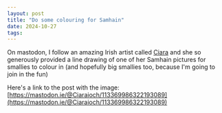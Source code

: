 ```yaml
---
layout: post
title: "Do some colouring for Samhain"
date: 2024-10-27
tags: 
---
```


On mastodon, I follow an amazing Irish artist called [Ciara](https://mastodon.ie/@Ciaraioch) and she so generously provided a line drawing of one of her Samhain pictures for smallies to colour in (and hopefully big smallies too, because I'm going to join in the fun) 

Here's a link to the post with the image:  
[https://mastodon.ie/@Ciaraioch/113369986322193089](https://mastodon.ie/@Ciaraioch/113369986322193089)